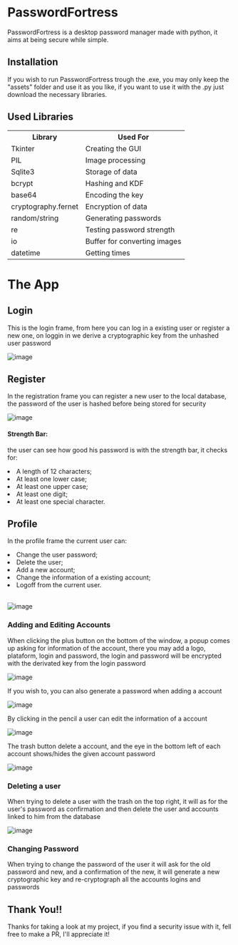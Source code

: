 <h1>PasswordFortress</h1>

PasswordFortress is a desktop password manager made with python, it aims at being secure while simple.

<h2>Installation</h2>

If you wish to run PasswordFortress trough the .exe, you may only keep the "assets" folder and use it as you like, if you want to use it with the .py just download the necessary libraries.

<h2>Used Libraries</h2>

<table>
  <tr>
    <th>Library</th>
    <th>Used For</th>
  </tr>
  <tr>
    <td>Tkinter</td>
    <td>Creating the GUI</td>
  </tr>
  <tr>
    <td>PIL</td>
    <td>Image processing</td>
  </tr>
  <tr>
    <td>Sqlite3</td>
    <td>Storage of data</td>
  </tr>
  <tr>
   <td>bcrypt</td>
   <td>Hashing and KDF</td>
  </tr>
  <tr>
   <td>base64</td>
   <td>Encoding the key</td>
  </tr>
  <tr>
    <td>cryptography.fernet</td>
    <td>Encryption of data</td>
  </tr>
  <tr>
   <td>random/string</td>
   <td>Generating passwords</td>
  </tr>
  <tr>
   <td>re</td>
   <td>Testing password strength</td>
  </tr>
  <tr>
   <td>io</td>
   <td>Buffer for converting images</td>
  </tr>
  <tr>
   <td>datetime</td>
   <td>Getting times</td>
  </tr>
</table>

<h1>The App</h1>

<h2>Login</h2>

This is the login frame, from here you can log in a existing user or register a new one, on loggin in we derive a cryptographic key from the unhashed user password

![image](https://github.com/2viny/PasswordFortress/assets/117782568/3aca09e2-fd3a-4702-936f-658951cf5d61)

<h2>Register</h2>

In the registration frame you can register a new user to the local database, the password of the user is hashed before being stored for security

![image](https://github.com/2viny/PasswordFortress/assets/117782568/4dad8b02-4ffa-4767-8158-c9ec21ba18d8)

<h4>Strength Bar:</h4>

the user can see how good his password is with the strength bar, it checks for:

<li>A length of 12 characters;</li>
<li>At least one lower case;</li>
<li>At least one upper case;</li>
<li>At least one digit;</li>
<li>At least one special character.</li>

<h2>Profile</h2>

In the profile frame the current user can:

<li>Change the user password;</li>
<li>Delete the user;</li>
<li>Add a new account;</li>
<li>Change the information of a existing account;</li>
<li>Logoff from the current user.</li>
<br>

![image](https://github.com/2viny/PasswordFortress/assets/117782568/c8f094ac-100f-4a80-8030-1ac94b60669a)

<h3>Adding and Editing Accounts</h3>

When clicking the plus button on the bottom of the window, a popup comes up asking for information of the account, there you may add a logo, plataform, login and password, the login and password will be encrypted with the derivated key from the login password

![image](https://github.com/2viny/PasswordFortress/assets/117782568/bbd1d94d-2356-457e-9421-d8d0acdc4150)

If you wish to, you can also generate a password when adding a account

![image](https://github.com/2viny/PasswordFortress/assets/117782568/2ce5f0ef-78ab-469a-aa9b-958e8d094a93)

By clicking in the pencil a user can edit the information of a account

![image](https://github.com/2viny/PasswordFortress/assets/117782568/b9f9eceb-cef3-43ab-9687-f59711ecdb1d)

The trash button delete a account, and the eye in the bottom left of each account shows/hides the given account password

![image](https://github.com/2viny/PasswordFortress/assets/117782568/209c2ca2-7bff-4879-a75b-cc8758900c42)

<h3>Deleting a user</h3>

When trying to delete a user with the trash on the top right, it will as for the user's password as confirmation and then delete the user and accounts linked to him from the database

![image](https://github.com/2viny/PasswordFortress/assets/117782568/0dde3f54-8948-4a96-acd5-cfb5ecae0873)

<h3>Changing Password</h3>

When trying to change the password of the user it will ask for the old password and new, and a confirmation of the new, it will generate a new cryptographic key and re-cryptograph all the accounts logins and passwords

<h2>Thank You!!</h2>

Thanks for taking a look at my project, if you find a security issue with it, fell free to make a PR, I'll appreciate it!
